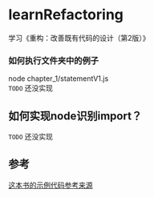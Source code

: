 # learnRefactoring
学习《重构：改善既有代码的设计（第2版）》

### 如何执行文件夹中的例子
node chapter_1/statementV1.js 
<br>
`TODO` 还没实现

## 如何实现node识别import？
`TODO` 还没实现

## 参考
[这本书的示例代码参考来源](https://github.com/jsgohan/refactoring-art)

